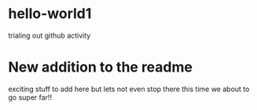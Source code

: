 # hello-world1
trialing out github activity

# New addition to the readme
exciting stuff to add here but lets not even stop there
this time we about to go super far!!

